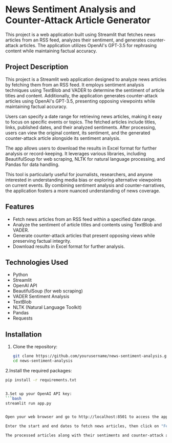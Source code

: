 # News Sentiment Analysis and Counter-Attack Article Generator

This project is a web application built using Streamlit that fetches news articles from an RSS feed, analyzes their sentiment, and generates counter-attack articles. The application utilizes OpenAI's GPT-3.5 for rephrasing content while maintaining factual accuracy.

## Project Description

This project is a Streamlit web application designed to analyze news articles by fetching them from an RSS feed. It employs sentiment analysis techniques using TextBlob and VADER to determine the sentiment of article titles and content. Additionally, the application generates counter-attack articles using OpenAI's GPT-3.5, presenting opposing viewpoints while maintaining factual accuracy.

Users can specify a date range for retrieving news articles, making it easy to focus on specific events or topics. The fetched articles include titles, links, published dates, and their analyzed sentiments. After processing, users can view the original content, its sentiment, and the generated counter-attack article alongside its sentiment analysis.

The app allows users to download the results in Excel format for further analysis or record-keeping. It leverages various libraries, including BeautifulSoup for web scraping, NLTK for natural language processing, and Pandas for data handling.

This tool is particularly useful for journalists, researchers, and anyone interested in understanding media bias or exploring alternative viewpoints on current events. By combining sentiment analysis and counter-narratives, the application fosters a more nuanced understanding of news coverage.

## Features

- Fetch news articles from an RSS feed within a specified date range.
- Analyze the sentiment of article titles and contents using TextBlob and VADER.
- Generate counter-attack articles that present opposing views while preserving factual integrity.
- Download results in Excel format for further analysis.

## Technologies Used

- Python
- Streamlit
- OpenAI API
- BeautifulSoup (for web scraping)
- VADER Sentiment Analysis
- TextBlob
- NLTK (Natural Language Toolkit)
- Pandas
- Requests

## Installation

1. Clone the repository:
   ```bash
   git clone https://github.com/yourusername/news-sentiment-analysis.git
   cd news-sentiment-analysis

2.Install the required packages:
  ```bash
  pip install -r requirements.txt


3.Set up your OpenAI API key:
  ```bash
  streamlit run app.py


Open your web browser and go to http://localhost:8501 to access the application.

Enter the start and end dates to fetch news articles, then click on "Fetch and Process News".

The processed articles along with their sentiments and counter-attack articles will be displayed. You can download the results as an Excel file.



